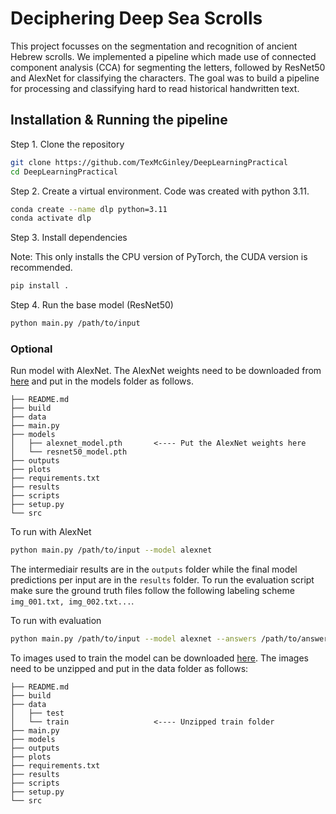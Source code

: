 # Deciphering Deep Sea Scrolls

This project focusses on the segmentation and recognition of ancient Hebrew scrolls. We implemented a pipeline which made use of connected component analysis (CCA) for segmenting the letters, followed by ResNet50 and AlexNet for classifying the characters. The goal was to build a pipeline for processing and classifying hard to read historical handwritten text.

## Installation & Running the pipeline

Step 1. Clone the repository

```bash
git clone https://github.com/TexMcGinley/DeepLearningPractical
cd DeepLearningPractical
```

Step 2. Create a virtual environment. Code was created with python 3.11.

```bash
conda create --name dlp python=3.11
conda activate dlp
```

Step 3. Install dependencies

Note: This only installs the CPU version of PyTorch, the CUDA version is recommended.

```bash
pip install .
```

Step 4. Run the base model (ResNet50)

```bash
python main.py /path/to/input
```

### Optional

Run model with AlexNet. The AlexNet weights need to be downloaded from [here](https://drive.google.com/drive/folders/1IG2JCnTzJKKXvYyTGU_rZ6KwEtjc6-L0?usp=sharing) and put in the models folder as follows.

```
├── README.md
├── build
├── data
├── main.py
├── models
│   ├── alexnet_model.pth       <---- Put the AlexNet weights here
│   └── resnet50_model.pth
├── outputs
├── plots
├── requirements.txt
├── results
├── scripts
├── setup.py
└── src
```

To run with AlexNet

```bash
python main.py /path/to/input --model alexnet
```

The intermediair results are in the `outputs` folder while the final model predictions per input are in the `results` folder. To run the evaluation script make sure the ground truth files follow the following labeling scheme `img_001.txt, img_002.txt...`.

To run with evaluation

```bash
python main.py /path/to/input --model alexnet --answers /path/to/answers
```

To images used to train the model can be downloaded [here](https://drive.google.com/file/d/1Ky6vJA1Dw_zW1TT_UAycnWb43EZCJsd5/view?usp=sharing). The images need to be unzipped and put in the data folder as follows:

```
├── README.md
├── build
├── data
│   ├── test
│   └── train                   <---- Unzipped train folder
├── main.py
├── models
├── outputs
├── plots
├── requirements.txt
├── results
├── scripts
├── setup.py
└── src
```
